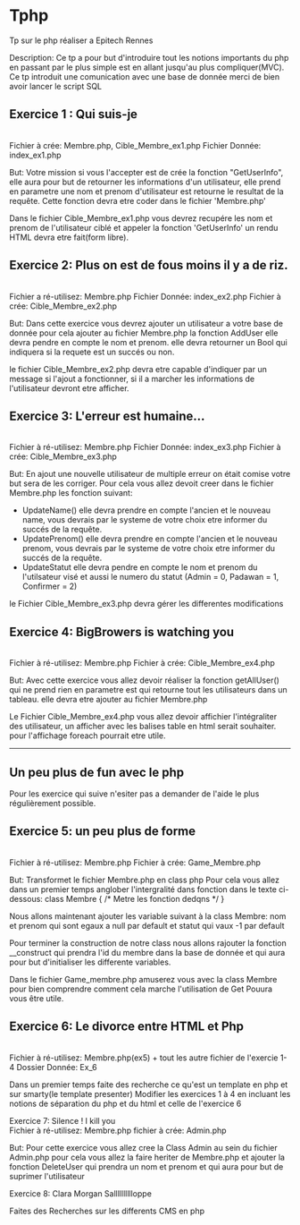 # Tphp
Tp sur le php réaliser a Epitech Rennes 

Description: Ce tp a pour but d'introduire tout les notions importants du php en passant par le plus simple est en allant jusqu'au plus compliquer(MVC). Ce tp introduit une comunication avec une base de donnée merci de bien avoir lancer le script SQL

<h2>Exercice 1 : Qui suis-je</h2><br/>
Fichier à crée: Membre.php, Cible_Membre_ex1.php
Fichier Donnée: index_ex1.php

But: Votre mission si vous l'accepter est de crée la fonction "GetUserInfo", elle aura pour but de retourner les informations d'un utilisateur, elle prend en parametre une nom et prenom d'utilisateur est retourne le resultat de la requête. Cette fonction devra etre coder dans le fichier 'Membre.php'

Dans le fichier Cible_Membre_ex1.php vous devrez recupére les nom et prenom de l'utilisateur ciblé et appeler la fonction 'GetUserInfo' un rendu HTML devra etre fait(form libre).

<h2>Exercice 2: Plus on est de fous moins il y a de riz.</h2><br/>
Fichier a ré-utilisez: Membre.php
Fichier Donnée: index_ex2.php
Fichier à crée: Cible_Membre_ex2.php

But: Dans cette exercice vous devrez ajouter un utilisateur a votre base de donnée pour cela ajouter au fichier Membre.php la fonction AddUser elle devra pendre en compte le nom et prenom. elle devra retourner un Bool qui indiquera si la requete est un succés ou non. 

le fichier Cible_Membre_ex2.php devra etre capable d'indiquer par un message si l'ajout a fonctionner, si il a marcher les informations de l'utilisateur devront etre afficher.

<h2>Exercice 3: L'erreur est humaine...</h2><br/>
Fichier à ré-utilisez: Membre.php
Fichier Donnée: index_ex3.php
Fichier à crée: Cible_Membre_ex3.php

But: En ajout une nouvelle utilisateur de multiple erreur on était comise votre but sera de les corriger. Pour cela vous allez devoit creer dans le fichier Membre.php les fonction suivant:
  - UpdateName() elle devra prendre en compte l'ancien et le nouveau name, vous devrais par le systeme de votre choix etre informer du succés de la requête.
  - UpdatePrenom() elle devra prendre en compte l'ancien et le nouveau prenom, vous devrais par le systeme de votre choix etre informer du succés de la requête.
  - UpdateStatut elle devra pendre en compte le nom et prenom du l'utilsateur visé et aussi le numero du statut (Admin = 0, Padawan = 1, Confirmer = 2)

le Fichier Cible_Membre_ex3.php devra gérer les differentes modifications

<h2>Exercice 4: BigBrowers is watching you</h2><br/>
Fichier à ré-utilisez: Membre.php
Fichier à crée: Cible_Membre_ex4.php

But: Avec cette exercice vous allez devoir réaliser la fonction getAllUser() qui ne prend rien en parametre est qui retourne tout les utilisateurs dans un tableau. elle devra etre ajouter au fichier Membre.php

Le Fichier Cible_Membre_ex4.php vous allez devoir affichier l'intégraliter des utilisateur, un afficher avec les balises table en html serait souhaiter. pour l'affichage foreach pourrait etre utile.

----------------------------------------------------------------------------------------------------------------------------
Un peu plus de fun avec le php
----------------------------------------------------------------------------------------------------------------------------
Pour les exercice qui suive n'esiter pas a demander de l'aide le plus régulièrement possible.


<h2>Exercice 5: un peu plus de forme</h2><br/>
Fichier à ré-utilisez: Membre.php
Fichier à crée: Game_Membre.php

But: Transformet le fichier Membre.php en class php
Pour cela vous allez dans un premier temps anglober l'intergralité dans fonction dans le texte ci-dessous:
class Membre
{
/* Metre les fonction dedqns */
}

Nous allons maintenant ajouter les variable suivant à la class Membre: nom et prenom qui sont egaux a null par default et statut qui vaux -1 par default

Pour terminer la construction de notre class nous allons rajouter la fonction __construct qui prendra l'id du membre dans la base de donnée et qui aura pour but d'initialiser les differente variables.

Dans le fichier Game_membre.php amuserez vous avec la class Membre pour bien comprendre comment cela marche l'utilisation de Get Pouura vous être utile.

<h2>Exercice 6: Le divorce entre HTML et Php</h2><br/>
Fichier à ré-utilisez: Membre.php(ex5) + tout les autre fichier de l'exercie 1-4
Dossier Donnée: Ex_6

Dans un premier temps faite des recherche ce qu'est un template en php et sur smarty(le template presenter)
Modifier les exercices 1 à 4 en incluant les notions de séparation du php et du html et celle de l'exercice 6

Exercice 7: Silence ! I kill you<br/>
Fichier à ré-utilisez: Membre.php
fichier à crée: Admin.php

But: Pour cette exercice vous allez cree la Class Admin au sein du fichier Admin.php pour cela vous allez la faire heriter de Membre.php et ajouter la fonction DeleteUser qui prendra un nom et prenom et qui aura pour but de suprimer l'utilisateur

Exercice 8: Clara Morgan Salllllllllloppe

Faites des Recherches sur les differents CMS en php
